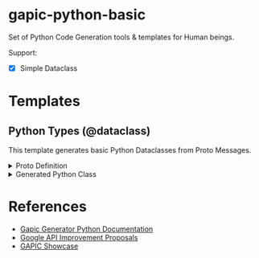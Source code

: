 # gapic-python-basic
Set of Python Code Generation tools & templates for Human beings.

Support:
- [x] Simple Dataclass


# Templates
## Python Types (@dataclass)
This template generates basic Python Dataclasses from Proto Messages.

<details>
    <summary>Proto Definition</summary>

```protobuf
// examples/simple-types/proto/widgets/v1/widgets.proto
// A proto file for the Widget service
syntax = "proto3";

package simple_types.v1.widget;

// The Widget type defines a Widget object
message Widget {
    // The name of the widget
    string name = 1;
    // The size of the widget
    Size size = 2;
    // The date the widget was created
    int64 created = 3;
    // The colors available for the widget
    repeated string colors = 4;
    // The number of widgets in stock at various locations
    map<string, int32> stock_by_warehouse = 5;

    // The Size enum defines the size of the widget
    enum Size {
        // The Widget Size is unknown
        UNKNOWN = 0;
        // The Widget Size is small
        SMALL = 1;
        // The Widget Size is medium
        MEDIUM = 2;
        // The Widget Size is large
        LARGE = 3;
    }
}
```
</details>

<details>
    <summary>Generated Python Class</summary>

```python
# examples/simple-types/gen/simple_types_v1/types/widgets.py
# -*- coding: utf-8 -*-

from dataclasses import dataclass, field
from typing import Tuple
from collections import OrderedDict
from enum import Enum


@dataclass
class Widget:
    r"""The Widget type defines a Widget object"""

    # The name of the widget
    name: str
    # The size of the widget
    size: "Size"
    # When the widget entry was created
    created: int
    # The colors the widget is available in
    colors: Tuple[str] = field(default_factory=Tuple)
    # The stock of the widget by warehouse
    stock_by_warehouse: OrderedDict[str, int] = field(default_factory=OrderedDict)

    class Size(Enum):
        r"""The Size enum defines the size of the widget"""

        # The Widget Size is unknown
        UNKNOWN = 0
        # The Widget Size is small
        SMALL = 1
        # The Widget Size is medium
        MEDIUM = 2
        # The Widget Size is large
        LARGE = 3

```
</details>


# References
- [Gapic Generator Python Documentation](https://gapic-generator-python.readthedocs.io/en/stable/index.html)
- [Google API Improvement Proposals](https://google.aip.dev/)
- [GAPIC Showcase](https://github.com/googleapis/gapic-showcase)
